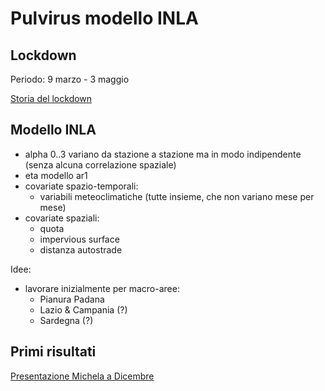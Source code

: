 # Pulvirus modello INLA

## Lockdown

Periodo: 9 marzo - 3 maggio

[Storia del lockdown](https://it.wikipedia.org/wiki/Pandemia_di_COVID-19_del_2020_i)

## Modello INLA

- alpha 0..3 variano da stazione a stazione ma in modo indipendente (senza alcuna correlazione spaziale)
- eta modello ar1
- covariate spazio-temporali:
  - variabili meteoclimatiche (tutte insieme, che non variano mese per mese)
- covariate spaziali:
  - quota
  - impervious surface
  - distanza autostrade

Idee:
- lavorare inizialmente per macro-aree:
  - Pianura Padana
  - Lazio & Campania (?)
  - Sardegna (?)


## Primi risultati

[Presentazione Michela a Dicembre](http://www.environmetrics.org/virtual_conference_2020.html)

